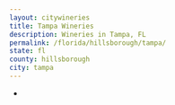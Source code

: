 ```yaml
---
layout: citywineries
title: Tampa Wineries
description: Wineries in Tampa, FL
permalink: /florida/hillsborough/tampa/
state: fl
county: hillsborough
city: tampa
---
```

-
